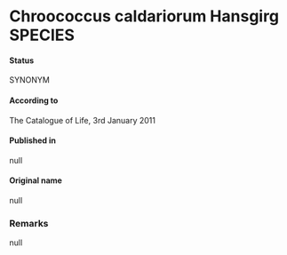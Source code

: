 # Chroococcus caldariorum Hansgirg SPECIES

#### Status
SYNONYM

#### According to
The Catalogue of Life, 3rd January 2011

#### Published in
null

#### Original name
null

### Remarks
null